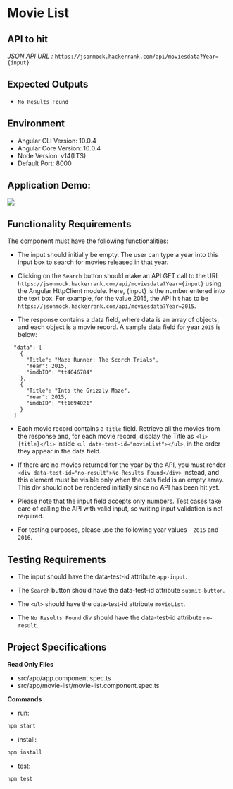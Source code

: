 # Movie List

## API to hit

*JSON API URL :*
`https://jsonmock.hackerrank.com/api/moviesdata?Year={input}`

## Expected Outputs 

- `No Results Found` 

## Environment 

- Angular CLI Version: 10.0.4
- Angular Core Version: 10.0.4
- Node Version: v14(LTS)
- Default Port: 8000

## Application Demo:

![](https://hrcdn.net/s3_pub/istreet-assets/b7veN-5seSkLqNKkQJrmXg/movie-list.gif)

## Functionality Requirements

The component must have the following functionalities:

- The input should initially be empty. The user can type a year into this input box to search for movies released in that year.

- Clicking on the `Search` button should make an API GET call to the URL `https://jsonmock.hackerrank.com/api/moviesdata?Year={input}` using the Angular HttpClient module. Here, {input} is the number entered into the text box. For example, for the value 2015, the API hit has to be `https://jsonmock.hackerrank.com/api/moviesdata?Year=2015`. 

- The response contains a data field, where data is an array of objects, and each object is a movie record.  A sample data field for year `2015` is below:

```
  "data": [
    {
      "Title": "Maze Runner: The Scorch Trials",
      "Year": 2015,
      "imdbID": "tt4046784"
    },
    {
      "Title": "Into the Grizzly Maze",
      "Year": 2015,
      "imdbID": "tt1694021"
    }
  ]
```

- Each movie record contains a `Title` field. Retrieve all the movies from the response and, for each movie record, display the Title as `<li>{title}</li>` inside `<ul data-test-id="movieList"></ul>`, in the order they appear in the data field.

- If there are no movies returned for the year by the API, you must render `<div data-test-id="no-result">No Results Found</div>` instead, and this element must be visible only when the data field is an empty array. This div should not be rendered initially since no API has been hit yet.

- Please note that the input field accepts only numbers. Test cases take care of calling the API with valid input, so writing input validation is not required.

- For testing purposes, please use the following year values - `2015` and `2016`.

## Testing Requirements

- The input should have the data-test-id attribute `app-input`.

- The `Search` button should have the data-test-id attribute `submit-button`.

- The `<ul>` should have the data-test-id attribute `movieList`.

- The `No Results Found` div should have the data-test-id attribute `no-result`.

## Project Specifications

**Read Only Files**
- src/app/app.component.spec.ts
- src/app/movie-list/movie-list.component.spec.ts

**Commands**
- run: 
```bash
npm start
```
- install: 
```bash
npm install
```
- test: 
```bash
npm test
```

